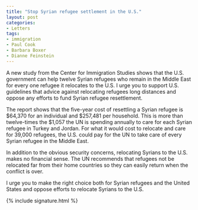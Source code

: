 ```yaml
---
title: "Stop Syrian refugee settlement in the U.S."
layout: post
categories:
- Letters
tags:
- immigration
- Paul Cook
- Barbara Boxer
- Dianne Feinstein
---
```


A new study from the Center for Immigration Studies shows that the U.S. government can help twelve Syrian refugees who remain in the Middle East for every one refugee it relocates to the U.S. I urge you to support U.S. guidelines that advice against relocating refugees long distances and oppose any efforts to fund Syrian refugee resettlement.

The report shows that the five-year cost of resettling a Syrian refugee is $64,370 for an individual and $257,481 per household. This is more than twelve-times the $1,057 the UN is spending annually to care for each Syrian refugee in Turkey and Jordan. For what it would cost to relocate and care for 39,000 refugees, the U.S. could pay for the UN to take care of every Syrian refugee in the Middle East.

In addition to the obvious security concerns, relocating Syrians to the U.S. makes no financial sense. The UN recommends that refugees not be relocated far from their home countries so they can easily return when the conflict is over.

I urge you to make the right choice both for Syrian refugees and the United States and oppose efforts to relocate Syrians to the U.S.

{% include signature.html %}
